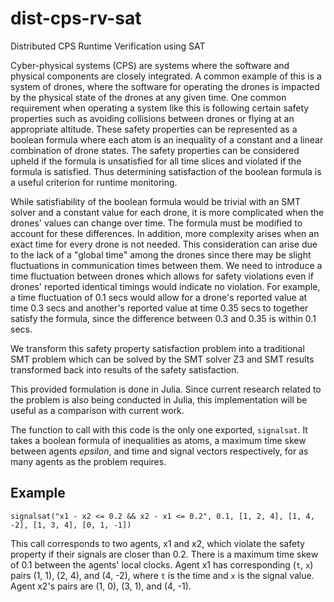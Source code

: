 # dist-cps-rv-sat
Distributed CPS Runtime Verification using SAT

Cyber-physical systems (CPS) are systems where the software and physical components are closely integrated. A common example of this is a system of drones, where the software for operating the drones is impacted by the physical state of the drones at any given time. One common requirement when operating a system like this is following certain safety properties such as avoiding collisions between drones or flying at an appropriate altitude. These safety properties can be represented as a boolean formula where each atom is an inequality of a constant and a linear combination of drone states. The safety properties can be considered upheld if the formula is unsatisfied for all time slices and violated if the formula is satisfied. Thus determining satisfaction of the boolean formula is a useful criterion for runtime monitoring.

While satisfiability of the boolean formula would be trivial with an SMT solver and a constant value for each drone, it is more complicated when the drones' values can change over time. The formula must be modified to account for these differences. In addition, more complexity arises when an exact time for every drone is not needed. This consideration can arise due to the lack of a "global time" among the drones since there may be slight fluctuations in communication times between them. We need to introduce a time fluctuation between drones which allows for safety violations even if drones' reported identical timings would indicate no violation. For example, a time fluctuation of 0.1 secs would allow for a drone's reported value at time 0.3 secs and another's reported value at time 0.35 secs to together satisfy the formula, since the difference between 0.3 and 0.35 is within 0.1 secs.

We transform this safety property satisfaction problem into a traditional SMT problem which can be solved by the SMT solver Z3 and SMT results transformed back into results of the safety satisfaction.

This provided formulation is done in Julia. Since current research related to the problem is also being conducted in Julia, this implementation will be useful as a comparison with current work.

The function to call with this code is the only one exported, ```signalsat```. It takes a boolean formula of inequalities as atoms, a maximum time skew between agents _epsilon_, and time and signal vectors respectively, for as many agents as the problem requires.

## Example
```signalsat("x1 - x2 <= 0.2 && x2 - x1 <= 0.2", 0.1, [1, 2, 4], [1, 4, -2], [1, 3, 4], [0, 1, -1])```

This call corresponds to two agents, x1 and x2, which violate the safety property if their signals are closer than 0.2. There is a maximum time skew of 0.1 between the agents' local clocks. Agent x1 has corresponding (`t`, `x`) pairs (1, 1), (2, 4), and (4, -2), where `t` is the time and `x` is the signal value. Agent x2's pairs are (1, 0), (3, 1), and (4, -1).
